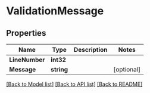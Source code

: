 # ValidationMessage

## Properties

Name | Type | Description | Notes
------------ | ------------- | ------------- | -------------
**LineNumber** | **int32** |  | 
**Message** | **string** |  | [optional] 

[[Back to Model list]](../README#documentation-for-models) [[Back to API list]](../README#documentation-for-api-endpoints) [[Back to README]](../README)


